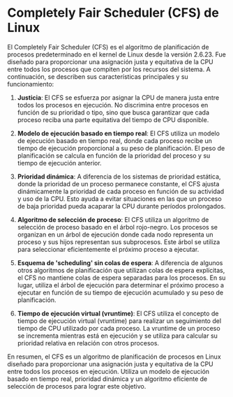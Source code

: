 # Completely Fair Scheduler (CFS) de Linux

El Completely Fair Scheduler (CFS) es el algoritmo de planificación de procesos predeterminado en el kernel de Linux desde la versión 2.6.23. Fue diseñado para proporcionar una asignación justa y equitativa de la CPU entre todos los procesos que compiten por los recursos del sistema. A continuación, se describen sus características principales y su funcionamiento:

1. **Justicia**: El CFS se esfuerza por asignar la CPU de manera justa entre todos los procesos en ejecución. No discrimina entre procesos en función de su prioridad o tipo, sino que busca garantizar que cada proceso reciba una parte equitativa del tiempo de CPU disponible.

2. **Modelo de ejecución basado en tiempo real**: El CFS utiliza un modelo de ejecución basado en tiempo real, donde cada proceso recibe un tiempo de ejecución proporcional a su peso de planificación. El peso de planificación se calcula en función de la prioridad del proceso y su tiempo de ejecución anterior.

3. **Prioridad dinámica**: A diferencia de los sistemas de prioridad estática, donde la prioridad de un proceso permanece constante, el CFS ajusta dinámicamente la prioridad de cada proceso en función de su actividad y uso de la CPU. Esto ayuda a evitar situaciones en las que un proceso de baja prioridad pueda acaparar la CPU durante períodos prolongados.

4. **Algoritmo de selección de proceso**: El CFS utiliza un algoritmo de selección de proceso basado en el árbol rojo-negro. Los procesos se organizan en un árbol de ejecución donde cada nodo representa un proceso y sus hijos representan sus subprocesos. Este árbol se utiliza para seleccionar eficientemente el próximo proceso a ejecutar.

5. **Esquema de 'scheduling' sin colas de espera**: A diferencia de algunos otros algoritmos de planificación que utilizan colas de espera explícitas, el CFS no mantiene colas de espera separadas para los procesos. En su lugar, utiliza el árbol de ejecución para determinar el próximo proceso a ejecutar en función de su tiempo de ejecución acumulado y su peso de planificación.

6. **Tiempo de ejecución virtual (vruntime)**: El CFS utiliza el concepto de tiempo de ejecución virtual (vruntime) para realizar un seguimiento del tiempo de CPU utilizado por cada proceso. La vruntime de un proceso se incrementa mientras está en ejecución y se utiliza para calcular su prioridad relativa en relación con otros procesos.

En resumen, el CFS es un algoritmo de planificación de procesos en Linux diseñado para proporcionar una asignación justa y equitativa de la CPU entre todos los procesos en ejecución. Utiliza un modelo de ejecución basado en tiempo real, prioridad dinámica y un algoritmo eficiente de selección de procesos para lograr este objetivo.
